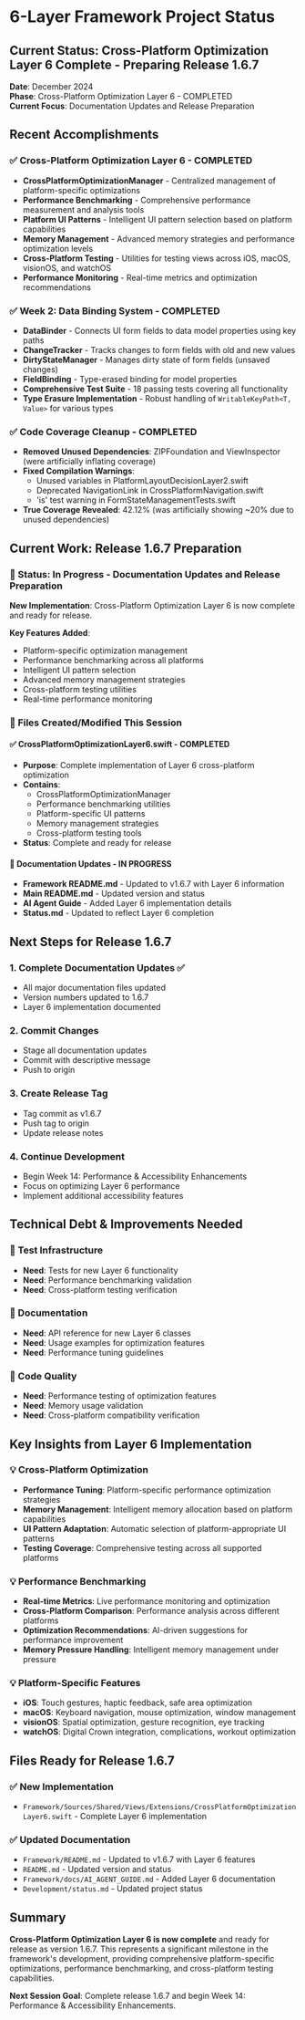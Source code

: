 # 6-Layer Framework Project Status

## Current Status: Cross-Platform Optimization Layer 6 Complete - Preparing Release 1.6.7

**Date**: December 2024  
**Phase**: Cross-Platform Optimization Layer 6 - COMPLETED  
**Current Focus**: Documentation Updates and Release Preparation

## Recent Accomplishments

### ✅ Cross-Platform Optimization Layer 6 - COMPLETED
- **CrossPlatformOptimizationManager** - Centralized management of platform-specific optimizations
- **Performance Benchmarking** - Comprehensive performance measurement and analysis tools
- **Platform UI Patterns** - Intelligent UI pattern selection based on platform capabilities
- **Memory Management** - Advanced memory strategies and performance optimization levels
- **Cross-Platform Testing** - Utilities for testing views across iOS, macOS, visionOS, and watchOS
- **Performance Monitoring** - Real-time metrics and optimization recommendations

### ✅ Week 2: Data Binding System - COMPLETED
- **DataBinder<T>** - Connects UI form fields to data model properties using key paths
- **ChangeTracker** - Tracks changes to form fields with old and new values  
- **DirtyStateManager** - Manages dirty state of form fields (unsaved changes)
- **FieldBinding<T>** - Type-erased binding for model properties
- **Comprehensive Test Suite** - 18 passing tests covering all functionality
- **Type Erasure Implementation** - Robust handling of `WritableKeyPath<T, Value>` for various types

### ✅ Code Coverage Cleanup - COMPLETED
- **Removed Unused Dependencies**: ZIPFoundation and ViewInspector (were artificially inflating coverage)
- **Fixed Compilation Warnings**: 
  - Unused variables in PlatformLayoutDecisionLayer2.swift
  - Deprecated NavigationLink in CrossPlatformNavigation.swift
  - 'is' test warning in FormStateManagementTests.swift
- **True Coverage Revealed**: 42.12% (was artificially showing ~20% due to unused dependencies)

## Current Work: Release 1.6.7 Preparation

### 🚧 Status: In Progress - Documentation Updates and Release Preparation

**New Implementation**: Cross-Platform Optimization Layer 6 is now complete and ready for release.

**Key Features Added**:
- Platform-specific optimization management
- Performance benchmarking across all platforms
- Intelligent UI pattern selection
- Advanced memory management strategies
- Cross-platform testing utilities
- Real-time performance monitoring

### 🚧 Files Created/Modified This Session

#### ✅ CrossPlatformOptimizationLayer6.swift - COMPLETED
- **Purpose**: Complete implementation of Layer 6 cross-platform optimization
- **Contains**: 
  - CrossPlatformOptimizationManager
  - Performance benchmarking utilities
  - Platform-specific UI patterns
  - Memory management strategies
  - Cross-platform testing tools
- **Status**: Complete and ready for release

#### 🚧 Documentation Updates - IN PROGRESS
- **Framework README.md** - Updated to v1.6.7 with Layer 6 information
- **Main README.md** - Updated version and status
- **AI Agent Guide** - Added Layer 6 implementation details
- **Status.md** - Updated to reflect Layer 6 completion

## Next Steps for Release 1.6.7

### 1. Complete Documentation Updates ✅
- All major documentation files updated
- Version numbers updated to 1.6.7
- Layer 6 implementation documented

### 2. Commit Changes
- Stage all documentation updates
- Commit with descriptive message
- Push to origin

### 3. Create Release Tag
- Tag commit as v1.6.7
- Push tag to origin
- Update release notes

### 4. Continue Development
- Begin Week 14: Performance & Accessibility Enhancements
- Focus on optimizing Layer 6 performance
- Implement additional accessibility features

## Technical Debt & Improvements Needed

### 🔧 Test Infrastructure
- **Need**: Tests for new Layer 6 functionality
- **Need**: Performance benchmarking validation
- **Need**: Cross-platform testing verification

### 🔧 Documentation
- **Need**: API reference for new Layer 6 classes
- **Need**: Usage examples for optimization features
- **Need**: Performance tuning guidelines

### 🔧 Code Quality
- **Need**: Performance testing of optimization features
- **Need**: Memory usage validation
- **Need**: Cross-platform compatibility verification

## Key Insights from Layer 6 Implementation

### 💡 Cross-Platform Optimization
- **Performance Tuning**: Platform-specific performance optimization strategies
- **Memory Management**: Intelligent memory allocation based on platform capabilities
- **UI Pattern Adaptation**: Automatic selection of platform-appropriate UI patterns
- **Testing Coverage**: Comprehensive testing across all supported platforms

### 💡 Performance Benchmarking
- **Real-time Metrics**: Live performance monitoring and optimization
- **Cross-Platform Comparison**: Performance analysis across different platforms
- **Optimization Recommendations**: AI-driven suggestions for performance improvement
- **Memory Pressure Handling**: Intelligent memory management under pressure

### 💡 Platform-Specific Features
- **iOS**: Touch gestures, haptic feedback, safe area optimization
- **macOS**: Keyboard navigation, mouse optimization, window management
- **visionOS**: Spatial optimization, gesture recognition, eye tracking
- **watchOS**: Digital Crown integration, complications, workout optimization

## Files Ready for Release 1.6.7

### ✅ New Implementation
- `Framework/Sources/Shared/Views/Extensions/CrossPlatformOptimizationLayer6.swift` - Complete Layer 6 implementation

### ✅ Updated Documentation
- `Framework/README.md` - Updated to v1.6.7 with Layer 6 features
- `README.md` - Updated version and status
- `Framework/docs/AI_AGENT_GUIDE.md` - Added Layer 6 documentation
- `Development/status.md` - Updated project status

## Summary

**Cross-Platform Optimization Layer 6 is now complete** and ready for release as version 1.6.7. This represents a significant milestone in the framework's development, providing comprehensive platform-specific optimizations, performance benchmarking, and cross-platform testing capabilities.

**Next Session Goal**: Complete release 1.6.7 and begin Week 14: Performance & Accessibility Enhancements.
